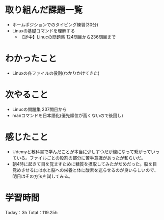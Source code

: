 # 取り組んだ課題一覧
- ホームポジションでのタイピング練習(30分)
- Linuxの基礎コマンドを理解する
	- 【途中】Linucの問題集 124問目から236問目まで

# わかったこと
- Linuxの各ファイルの役割(わかりかけてきた)

# 次やること
- Linucの問題集 237問目から
- manコマンドを日本語化(優先順位が高くないので後回し)

# 感じたこと
- Udemyと教科書で学んだことが本当に少しずつだが線になって繋がっていっている。ファイルごとの役割の部分に苦手意識があったが和らいだ。
- 朝4時に起きて目を覚ますために糖質を摂取してみたがだめだった。脳を目覚めさせるには水と脳への栄養と体に酸素を巡らせるのが良いらしいので、明日はその方法を試してみる。

# 学習時間
Today：3h Total：119.25h
